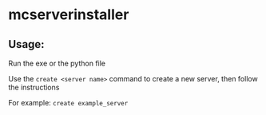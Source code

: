 # mcserverinstaller
## Usage:
Run the exe or the python file

Use the `create <server name>` command to create a new server, then follow the instructions

For example:
```create example_server```
